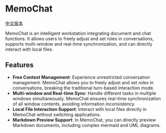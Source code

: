 # MemoChat
[中文版本](README.md)

MemoChat is an intelligent workstation integrating document and chat functions. It allows users to freely adjust and set roles in conversations, supports multi-window and real-time synchronization, and can directly interact with local files.

## Features

- **Free Context Management**: Experience unrestricted conversation management. MemoChat allows you to freely adjust and set roles in conversations, breaking the traditional turn-based interaction mode.
- **Multi-window and Real-time Sync**: Handle different tasks in multiple windows simultaneously. MemoChat ensures real-time synchronization of all window contents, avoiding information inconsistency.
- **Local File Interaction Support**: Interact with local files directly in MemoChat without switching applications.
- **Markdown Preview Support**: In MemoChat, you can directly preview Markdown documents, including complex mermaid and UML diagrams.